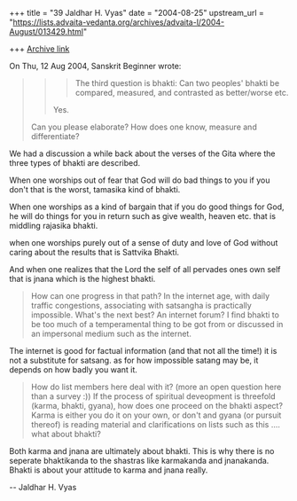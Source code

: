 +++
title = "39 Jaldhar H. Vyas"
date = "2004-08-25"
upstream_url = "https://lists.advaita-vedanta.org/archives/advaita-l/2004-August/013429.html"

+++
[Archive link](https://lists.advaita-vedanta.org/archives/advaita-l/2004-August/013429.html)

On Thu, 12 Aug 2004, Sanskrit Beginner wrote:

> > > The third question is bhakti: Can two peoples' bhakti be
> > > compared, measured, and contrasted as better/worse etc.
> >
> > Yes.
>
>  Can you please elaborate? How does one know, measure and
> differentiate?

We had a discussion a while back about the verses of the Gita where the
three types of bhakti are described.

When one worships out of fear that God will do bad things to you if you
don't that is the worst, tamasika kind of bhakti.

When one worships as a kind of bargain that if you do good things for God,
he will do things for you in return such as give wealth, heaven etc. that
is middling rajasika bhakti.

when one worships purely out of a sense of duty and love of God without
caring about the results that is Sattvika Bhakti.

And when one realizes that the Lord the self of all pervades ones own self
that is jnana which is the highest bhakti.

> How can one progress in that path? In the
> internet age, with daily traffic congestions, associating with
> satsangha is practically impossible. What's the next best? An
> internet forum? I find bhakti to be too much of a
> temperamental thing to be got from or discussed in an
> impersonal medium such as the internet.

The internet is good for factual information (and that not all the time!)
it is not a substitute for satsang.  as for how impossible satang may be,
it depends on how badly you want it.

>  How do list members here deal with it? (more an open question
> here than a survey :))
>  If the process of spiritual deveopment is threefold (karma,
> bhakti, gyana), how does one proceed on the bhakti aspect?
> Karma is either you do it on your own, or don't and gyana (or
> pursuit thereof) is reading material and clarifications on
> lists such as this .... what about bhakti?

Both karma and jnana are ultimately about bhakti.  This is why there is
no seperate bhaktikanda to the shastras like karmakanda and jnanakanda.
Bhakti is about your attitude to karma and jnana really.

-- 
Jaldhar H. Vyas <jaldhar at braincells.com>

